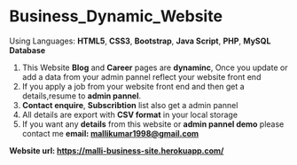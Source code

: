 # Business_Dynamic_Website
Using Languages: <b>HTML5</b>, <b>CSS3</b>, <b>Bootstrap</b>, <b>Java Script</b>, <b>PHP</b>, <b>MySQL Database</b>
1. This Website <b>Blog</b> and <b>Career</b> pages are <b>dynaminc</b>, Once you update or add a data from your admin pannel reflect your website front end 
2. If you apply a job from your website front end and then get a details,resume to <b>admin pannel</b>.
3. <b>Contact enquire</b>, <b>Subscribtion</b> list also get a admin pannel 
4. All details are export with <b>CSV format</b> in your local storage <br>
5. If you want any <b>details</b> from this website or <b>admin pannel demo</b> please contact me <b>email: mallikumar1998@gmail.com

<b>Website url: https://malli-business-site.herokuapp.com/</b>
